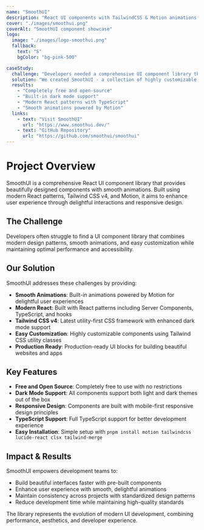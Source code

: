 ```yaml
---
name: "SmoothUI"
description: "React UI components with TailwindCSS & Motion animations for beautiful websites and apps."
cover: "./images/smoothui.png"
coverAlt: "SmoothUI component showcase"
logo:
  image: "./images/logo-smoothui.png"
  fallback:
    text: "S"
    bgColor: "bg-pink-500"

caseStudy:
  challenge: "Developers needed a comprehensive UI component library that combines modern React patterns with smooth animations and responsive design."
  solution: "We created SmoothUI - a collection of highly customizable, production-ready UI components built with React, Tailwind CSS v4, and Motion animations."
  results:
    - "Completely free and open-source"
    - "Built-in dark mode support"
    - "Modern React patterns with TypeScript"
    - "Smooth animations powered by Motion"
  links:
    - text: "Visit SmoothUI"
      url: "https://www.smoothui.dev/"
    - text: "GitHub Repository"
      url: "https://github.com/smoothui/smoothui"
---
```


# Project Overview

SmoothUI is a comprehensive React UI component library that provides beautifully designed components with smooth animations. Built using modern React patterns, Tailwind CSS v4, and Motion, it aims to enhance user experience through delightful interactions and responsive design.

## The Challenge

Developers often struggle to find a UI component library that combines modern design patterns, smooth animations, and easy customization while maintaining optimal performance and accessibility.

## Our Solution

SmoothUI addresses these challenges by providing:

- **Smooth Animations**: Built-in animations powered by Motion for delightful user experiences
- **Modern React**: Built with React patterns including Server Components, TypeScript, and hooks
- **Tailwind CSS v4**: Latest utility-first CSS framework with enhanced dark mode support
- **Easy Customization**: Highly customizable components using Tailwind CSS utility classes
- **Production Ready**: Production-ready UI blocks for building beautiful websites and apps

## Key Features

- **Free and Open Source**: Completely free to use with no restrictions
- **Dark Mode Support**: All components support both light and dark themes out of the box
- **Responsive Design**: Components are built with mobile-first responsive design principles
- **TypeScript Support**: Full TypeScript support for better development experience
- **Easy Installation**: Simple setup with `pnpm install motion tailwindcss lucide-react clsx tailwind-merge`

## Impact & Results

SmoothUI empowers development teams to:

- Build beautiful interfaces faster with pre-built components
- Enhance user experience with smooth, delightful animations
- Maintain consistency across projects with standardized design patterns
- Reduce development time while maintaining high-quality standards

The library represents the evolution of modern UI development, combining performance, aesthetics, and developer experience.
